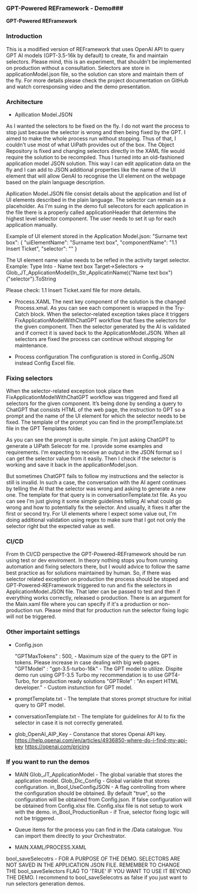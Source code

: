 ### GPT-Powered REFramework - Demo###
**GPT-Powered REFramework**

### Introduction ###

This is a modified version of REFramework that uses OpenAI API to query GPT AI models (GPT-3.5-16k  by default) to create, fix and maintain selectors. Please mind, this is an experiment, that shouldn't be implemented on production without a consultation. Selectors are store in applicationModel.json file, so the solution can store and maintain them of the fly. For more details please check the project documentation on GitHub and watch corresponsing video and the demo presentation.

### Architecture ###

- Apllication Model.JSON

As I wanted the selectors to be fixed on the fly. I do not want the process to stop just because the selector is wrong and then being fixed by the GPT. I aimed to make the whole process run without stopping. Thus of that, I couldn't use most of what UiPath provides out of the box. The Object Repository is fixed and changing selectors directly in the XAML file would require the solution to be recompiled. Thus I turned into an old-fashioned application model JSON solution. This way I can edit application data on the fly and I can add to JSON additional properties like the name of the UI element that will allow GenAI to recognise the UI element on the webpage based on the plain language description.

Apllication Model.JSON file consist details about the application and list of UI elements described in the plain language. The selector can remain as a placeholder. As I'm suing in the demo full selecotors for each application in the file there is a properly called applicationHeader that determins the highest level selector component. The user needs to set it up for each application manually.

Example of UI element stored in the Application Model.json:
"Surname text box": {
      "uiElementName": "Surname text box",
      "componentName": "1.1 Insert Ticket",
      "selector": "<html app='chrome.exe' title='Ticketing System - RPA Credit Bank*' /><webctrl class='validate' type='text' ng-model='surname' />"
}

The UI element name value needs to be refled in the activity target selector.
Example:
Type Into - Name text box
Target->Selectors -> Glob_JT_ApplicationModel(In_Str_ApplicatinName)("Name text box")("selector").ToString

Please check: 1.1 Insert Ticket.xaml file for more details.

- Process.XAML
The next key component of the solution is the changed Process.xmal. As you can see each component is wrapped in the Try-Catch block. When the selector-related exception takes place it triggers FixApplicationModelWithChatGPT workflow that fixes the selectors for the given component. Then the selector generated by the AI is validated and if correct it is saved back to the ApplicationModel.JSON. When all selectors are fixed the process can continue without stopping for maintenance.

- Process configuration
The configuration is stored in Config.JSON instead Config Excel file.

### Fixing selectors ###

When the selector-related exception took place then FixApplicationModelWithChatGPT workflow was triggered and fixed all selectors for the given component. It’s being done by sending a query to ChatGPT that consists HTML of the web page, the instruction to GPT so a prompt and the name of the UI element for which the selector needs to be fixed. The template of the prompt you can find in the promptTemplate.txt file in the GPT Templates folder. 

As you can see the prompt is quite simple. I'm just asking ChatGPT to generate a UiPath Selecotr for me. I provide some examples and requirements. I'm expecting to receive an output in the JSON format so I can get the selector value from it easily. Then I check if the selector is working and save it back in the applicationModel.json.

But sometimes ChatGPT fails to follow my instructions and the selector is still is invalid. In such a case, the conversation with the AI agent continues by telling the AI that the selector was wrong and asking to generate a new one. The template for that query is in conversationTemplate.txt file. As you can see I'm just giving it some simple guidelines telling AI what could go wrong and how to potentially fix the selector. And usually, it fixes it after the first or second try. For UI elements where I expect some value out, I'm doing additional validation using regex to make sure that I got not only the selector right but the expected value as well. 

### CI/CD ###

From th CI/CD perspective the GPT-Powered-REFramework should be run using test or dev enviroment. In theory nothing stops you from running automation and fixing selectors there, but I would advice to follow the same best practice as for solutions maintained by human. So, if there was selector related exception on production the process should be stoped and GPT-Powered-REFramework triggered to run and fix the selectors in ApplicationModel.JSON file. That later can be passed to test and then if everything works correctly, released o production. There is an argument for the Main.xaml file where you can specify if it's a production or non-production run. Please mind that for production run the selector fixing logic will not be triggered. 

### Other importaint settings ###

- Config.json

	"GPTMaxTokens" : 500, - Maximum size of the query to the GPT in tokens. Please increase in case dealing with big web pages.
	"GPTModel" : "gpt-3.5-turbo-16k" - The GPT model to utilize. Dispite demo run using GPT-3.5 Turbo my recommendation is to use GPT4-Turbo, for production ready solutions
	"GPTRole" : "An expert HTML developer." - Custom instunction for GPT model. 

- promptTemplate.txt - The template that stores prompt structure for initial query to GPT model. 

- conversationTemplate.txt - The template for guidelines for AI to fix the selector in case it is not correctly generated.

- glob_OpenAI_AIP_Key - Constance that stores Openai API key. https://help.openai.com/en/articles/4936850-where-do-i-find-my-api-key https://openai.com/pricing

### If you want to run the demos ###

- MAIN
Glob_JT_ApplicationModel - The global variable that stores the application model.
Glob_Dic_Config - Global variable that stores configuration. 
in_Bool_UseConfigJSON - A flag controlling from where the configuration should be obtained. By default "true", so the configuration will be obtained from Config.json. If false configuration will be obtained from Config.xlsx file. Config.xlsx file is not setup to work with the demo.
in_Bool_ProductionRun - if True, selector fixing logic will not be triggered.

- Queue items for the process you can find in the /Data catalogue. You can import them directly to your Orchestrator.

- MAIN.XAML/PROCESS.XAML

bool_saveSelecotrs - FOR A PURPOSE OF THE DEMO. SELECTORS ARE NOT SAVED IN THE APPLICATION JSON FILE. REMEMBER TO CHANGE THE bool_saveSelectors FLAG TO 'TRUE' IF YOU WANT TO USE IT BEYOND THE DEMO. I recommend to bool_saveSelecotrs as false if you just want to run selectors generation demos.




